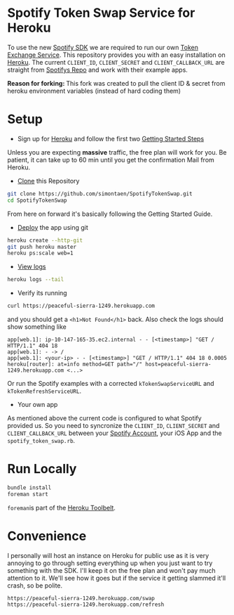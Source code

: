 Spotify Token Swap Service for Heroku
=======

To use the new [Spotify SDK](https://github.com/spotify/ios-sdk) we are required to run our own [Token Exchange Service](https://developer.spotify.com/technologies/spotify-ios-sdk/tutorial/#setting-up-your-token-exchange-service). This repository provides you with an easy installation on [Heroku](http://heroku.com/home). The current `CLIENT_ID`, `CLIENT_SECRET` and `CLIENT_CALLBACK_URL` are straight from [Spotifys Repo](https://github.com/spotify/ios-sdk/tree/master/Demo%20Projects) and work with their example apps. 

<strong>Reason for forking: </strong> This fork was created to pull the client ID & secret from heroku environment variables (instead of hard coding them)

Setup
=======

* Sign up for [Heroku](https://signup.heroku.com/) and follow the first two [Getting Started Steps](https://devcenter.heroku.com/articles/getting-started-with-ruby#introduction)

Unless you are expecting **massive** traffic, the free plan will work for you. Be patient, it can take up to 60 min until you get the confirmation Mail from Heroku.

* [Clone](https://devcenter.heroku.com/articles/getting-started-with-ruby#prepare-the-app) this Repository

```bash
git clone https://github.com/simontaen/SpotifyTokenSwap.git
cd SpotifyTokenSwap
```

From here on forward it's basically following the Getting Started Guide.

* [Deploy](https://devcenter.heroku.com/articles/getting-started-with-ruby#deploy-the-app) the app using git

```bash
heroku create --http-git
git push heroku master
heroku ps:scale web=1
```

* [View logs](https://devcenter.heroku.com/articles/getting-started-with-ruby#view-logs)

```bash
heroku logs --tail
```

* Verify its running

```bash
curl https://peaceful-sierra-1249.herokuapp.com
```

and you should get a `<h1>Not Found</h1>` back. Also check the logs should show something like

```
app[web.1]: ip-10-147-165-35.ec2.internal - - [<timestamp>] "GET / HTTP/1.1" 404 18
app[web.1]: - -> /
app[web.1]: <your-ip> - - [<timestamp>] "GET / HTTP/1.1" 404 18 0.0005
heroku[router]: at=info method=GET path="/" host=peaceful-sierra-1249.herokuapp.com <...>
```

Or run the Spotify examples with a corrected `kTokenSwapServiceURL` and `kTokenRefreshServiceURL`.

* Your own app

As mentioned above the current code is configured to what Spotify provided us. So you need to syncronize the `CLIENT_ID`, `CLIENT_SECRET` and `CLIENT_CALLBACK_URL` between your [Spotify Account](https://developer.spotify.com/my-applications/#!/applications), your iOS App and the `spotify_token_swap.rb`.


Run Locally
=======

```bash
bundle install
foreman start
```

`foreman`is part of the [Heroku Toolbelt](https://devcenter.heroku.com/articles/getting-started-with-ruby#set-up).


Convenience
=======

I personally will host an instance on Heroku for public use as it is very annoying to go through setting everything up when you just want to try something with the SDK. I'll keep it on the free plan and won't pay much attention to it. We'll see how it goes but if the service it getting slammed it'll crash, so be polite.

```
https://peaceful-sierra-1249.herokuapp.com/swap
https://peaceful-sierra-1249.herokuapp.com/refresh
```
